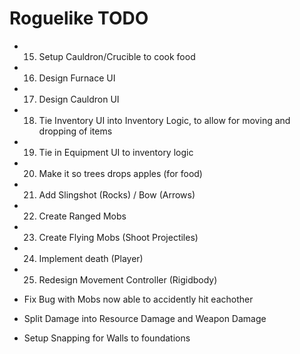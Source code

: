 # Roguelike TODO

[//]: # (- Tie in Loot Tables)
[//]: # (- Setup Mobs Targeting Builds as well)
[//]: # (- 1. Tie in stats to inventory stats display)
[//]: # (- 2. Setup Chat Feed for picking up powerups ex: Loganphx picked up Extra Jump)
[//]: # (- 3. Setup INCREASE_HEALTH, INCREASE_STAMINA, SLOW_HUNGER, and EXTRA_MELEE_DAMAGE Powerups)
[//]: # (- 4. Setup Health Regen + Shield Regen &#40;Player&#41;)
[//]: # (- 5. Health Bar for Entities )
[//]: # (- 6. Setup Player Equipment Component)
[//]: # (- 7. Tie in Equipment UI)
[//]: # (- 8. Day/Night Cycle)
[//]: # (- 09. Mob Spawning at Night)
[//]: # (- 10. Setup Crafting via workbench)
[//]: # (- 11. Setup Recipe Crafting)
[//]: # (- 12. Setup Smelting via furnace/forge)
[//]: # (- 13. Setup Anvil to craft tools and armor)
[//]: # (- 14. Fix it so crops give seeds)
- 15. Setup Cauldron/Crucible to cook food
- 16. Design Furnace UI
- 17. Design Cauldron UI
- 18. Tie Inventory UI into Inventory Logic, to allow for moving and dropping of items
- 19. Tie in Equipment UI to inventory logic
- 20. Make it so trees drops apples (for food)
- 21. Add Slingshot (Rocks) / Bow (Arrows)
- 22. Create Ranged Mobs
- 23. Create Flying Mobs (Shoot Projectiles)
- 24. Implement death (Player)
- 25. Redesign Movement Controller (Rigidbody)

- Fix Bug with Mobs now able to accidently hit eachother
- Split Damage into Resource Damage and Weapon Damage
- Setup Snapping for Walls to foundations